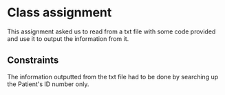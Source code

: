 # Class assignment

This assignment asked us to read from a txt file with some code provided and use it to output the information from it.

## Constraints

The information outputted from the txt file had to be done by searching up the Patient's ID number only.
